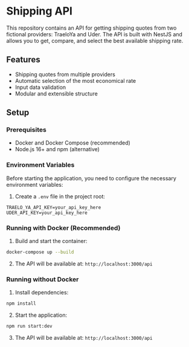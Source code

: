 # Shipping API

This repository contains an API for getting shipping quotes from two fictional providers: TraeloYa and Uder. The API is built with NestJS and allows you to get, compare, and select the best available shipping rate.

## Features

- Shipping quotes from multiple providers
- Automatic selection of the most economical rate
- Input data validation
- Modular and extensible structure

## Setup

### Prerequisites

- Docker and Docker Compose (recommended)
- Node.js 16+ and npm (alternative)

### Environment Variables

Before starting the application, you need to configure the necessary environment variables:

1. Create a `.env` file in the project root:

```
TRAELO_YA_API_KEY=your_api_key_here
UDER_API_KEY=your_api_key_here
```

### Running with Docker (Recommended)

1. Build and start the container:

```bash
docker-compose up --build
```

2. The API will be available at: `http://localhost:3000/api`

### Running without Docker

1. Install dependencies:

```bash
npm install
```

2. Start the application:

```bash
npm run start:dev
```

3. The API will be available at: `http://localhost:3000/api`